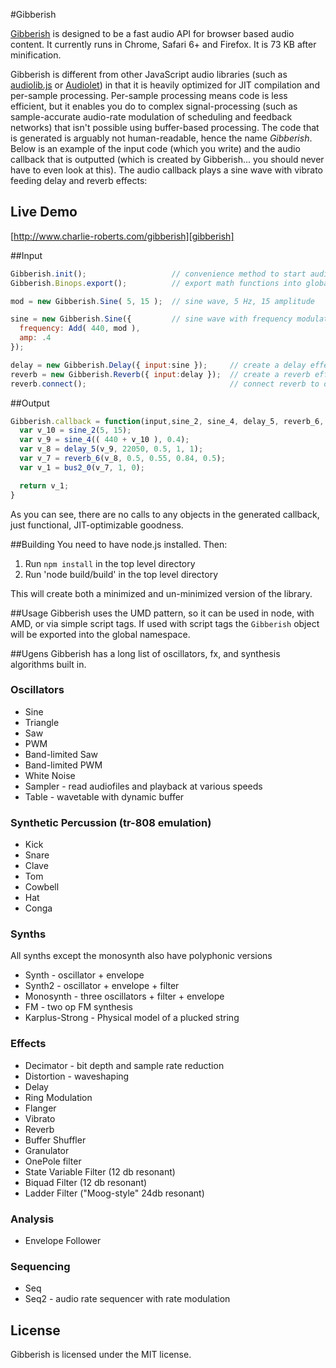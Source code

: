 #Gibberish

[Gibberish][gibberish] is designed to be a fast audio API for browser based audio content. It currently runs in Chrome, Safari 6+ and Firefox. It is 73 KB after minification.

Gibberish is different from other JavaScript audio libraries (such as [audiolib.js][audiolib] or [Audiolet][audiolet]) in that it is heavily optimized for JIT compilation and per-sample processing. Per-sample processing means code is less efficient, but it enables you do to complex signal-processing (such as sample-accurate audio-rate modulation of scheduling and feedback networks) that isn't possible using buffer-based processing. The code that is generated is arguably not human-readable, hence the name _Gibberish_. Below is an example of the input code (which you write) and the audio callback that is outputted (which is created by Gibberish... you should never have to even look at this). The audio callback plays a sine wave with vibrato feeding delay and reverb effects:

## Live Demo
[http://www.charlie-roberts.com/gibberish][gibberish]

##Input
```javascript
Gibberish.init();                   // convenience method to start audio callback
Gibberish.Binops.export();          // export math functions into global namespace

mod = new Gibberish.Sine( 5, 15 );  // sine wave, 5 Hz, 15 amplitude

sine = new Gibberish.Sine({         // sine wave with frequency modulated by mod
  frequency: Add( 440, mod ), 
  amp: .4 
}); 

delay = new Gibberish.Delay({ input:sine });     // create a delay effect and feed our sine wave into it
reverb = new Gibberish.Reverb({ input:delay });  // create a reverb effect and feed our delay into it
reverb.connect();                                // connect reverb to default master output
```

##Output
```javascript
Gibberish.callback = function(input,sine_2, sine_4, delay_5, reverb_6, bus2_0){
  var v_10 = sine_2(5, 15);
  var v_9 = sine_4(( 440 + v_10 ), 0.4);
  var v_8 = delay_5(v_9, 22050, 0.5, 1, 1);
  var v_7 = reverb_6(v_8, 0.5, 0.55, 0.84, 0.5);
  var v_1 = bus2_0(v_7, 1, 0);

  return v_1;
}
```

As you can see, there are no calls to any objects in the generated callback, just functional, JIT-optimizable goodness.

##Building
You need to have node.js installed. Then:

1. Run `npm install` in the top level directory
2. Run 'node build/build' in the top level directory

This will create both a minimized and un-minimized version of the library.

##Usage
Gibberish uses the UMD pattern, so it can be used in node, with AMD, or via simple script tags. If used with script tags the `Gibberish` object will be exported into the global namespace.

##Ugens
Gibberish has a long list of oscillators, fx, and synthesis algorithms built in.

### Oscillators
* Sine
* Triangle
* Saw
* PWM
* Band-limited Saw
* Band-limited PWM
* White Noise
* Sampler - read audiofiles and playback at various speeds
* Table - wavetable with dynamic buffer

### Synthetic Percussion (tr-808 emulation)
* Kick
* Snare
* Clave
* Tom
* Cowbell
* Hat
* Conga

### Synths
All synths except the monosynth also have polyphonic versions

* Synth - oscillator + envelope
* Synth2 - oscillator + envelope + filter
* Monosynth - three oscillators + filter + envelope
* FM - two op FM synthesis
* Karplus-Strong - Physical model of a plucked string

### Effects
* Decimator - bit depth and sample rate reduction
* Distortion - waveshaping
* Delay
* Ring Modulation
* Flanger
* Vibrato
* Reverb
* Buffer Shuffler
* Granulator
* OnePole filter
* State Variable Filter (12 db resonant)
* Biquad Filter (12 db resonant)
* Ladder Filter ("Moog-style" 24db resonant)

### Analysis
* Envelope Follower

### Sequencing
* Seq
* Seq2 - audio rate sequencer with rate modulation

## License
Gibberish is licensed under the MIT license.

[gibberish]:http://www.charlie-roberts.com/gibberish
[audiolib]:https://github.com/jussi-kalliokoski/audiolib.js/
[audiolet]:https://github.com/oampo/Audiolet

